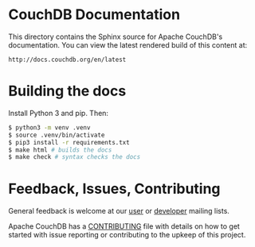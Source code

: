 # CouchDB Documentation

This directory contains the Sphinx source for Apache CouchDB's documentation.
You can view the latest rendered build of this content at:

    http://docs.couchdb.org/en/latest

# Building the docs

Install Python 3 and pip. Then:

```sh
$ python3 -m venv .venv
$ source .venv/bin/activate
$ pip3 install -r requirements.txt
$ make html # builds the docs
$ make check # syntax checks the docs
```

# Feedback, Issues, Contributing

General feedback is welcome at our [user][1] or [developer][2] mailing lists.

Apache CouchDB has a [CONTRIBUTING][3] file with details on how to get started
with issue reporting or contributing to the upkeep of this project.

[1]: http://mail-archives.apache.org/mod_mbox/couchdb-user/
[2]: http://mail-archives.apache.org/mod_mbox/couchdb-dev/
[3]: https://github.com/apache/couchdb/blob/main/CONTRIBUTING.md

